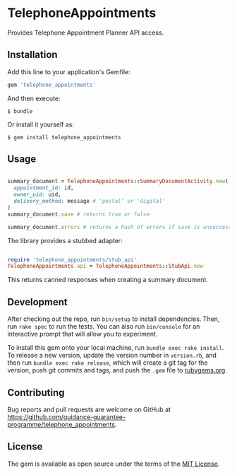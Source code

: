 # TelephoneAppointments

Provides Telephone Appointment Planner API access.

## Installation

Add this line to your application's Gemfile:

```ruby
gem 'telephone_appointments'
```

And then execute:

    $ bundle

Or install it yourself as:

    $ gem install telephone_appointments

## Usage

```ruby

summary_document = TelephoneAppointments::SummaryDocumentActivity.new(
  appointment_id: id,
  owner_uid: uid, 
  delivery_method: message # 'postal' or 'digital'
)
summary_document.save # returns true or false

summary_document.errors # returns a hash of errors if save is unsuccessful

```

The library provides a stubbed adapter:

```ruby

require 'telephone_appointments/stub_api'
TelephoneAppointments.api = TelephoneAppointments::StubApi.new

```

This returns canned responses when creating a summary document.

## Development

After checking out the repo, run `bin/setup` to install dependencies. Then, run
`rake spec` to run the tests. You can also run `bin/console` for an interactive
prompt that will allow you to experiment.

To install this gem onto your local machine, run `bundle exec rake install`. To
release a new version, update the version number in `version.rb`, and then run
`bundle exec rake release`, which will create a git tag for the version, push
git commits and tags, and push the `.gem` file to
[rubygems.org](https://rubygems.org).

## Contributing

Bug reports and pull requests are welcome on GitHub at
https://github.com/guidance-guarantee-programme/telephone_appointments.


## License

The gem is available as open source under the terms of the 
[MIT License](http://opensource.org/licenses/MIT).

